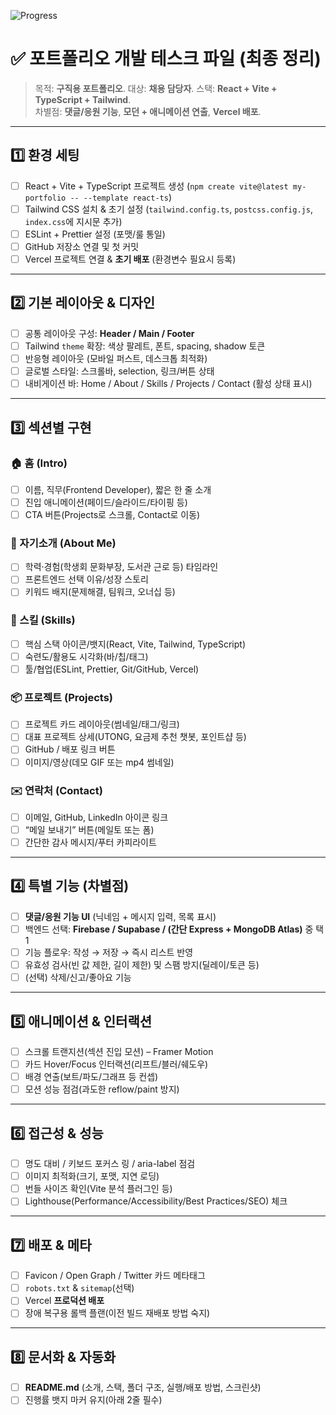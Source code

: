 <!--progress-badge-start-->
![Progress](https://img.shields.io/badge/Progress-0%25-lightgrey)
<!--progress-badge-end-->

# ✅ 포트폴리오 개발 테스크 파일 (최종 정리)

> 목적: **구직용 포트폴리오**. 대상: **채용 담당자**. 스택: **React + Vite + TypeScript + Tailwind**.  
> 차별점: **댓글/응원 기능**, **모던 + 애니메이션 연출**, **Vercel 배포**.

---

## 1️⃣ 환경 세팅
- [ ] React + Vite + TypeScript 프로젝트 생성 (`npm create vite@latest my-portfolio -- --template react-ts`)
- [ ] Tailwind CSS 설치 & 초기 설정 (`tailwind.config.ts`, `postcss.config.js`, `index.css`에 지시문 추가)
- [ ] ESLint + Prettier 설정 (포맷/룰 통일)
- [ ] GitHub 저장소 연결 및 첫 커밋
- [ ] Vercel 프로젝트 연결 & **초기 배포** (환경변수 필요시 등록)

---

## 2️⃣ 기본 레이아웃 & 디자인
- [ ] 공통 레이아웃 구성: **Header / Main / Footer**
- [ ] Tailwind `theme` 확장: 색상 팔레트, 폰트, spacing, shadow 토큰
- [ ] 반응형 레이아웃 (모바일 퍼스트, 데스크톱 최적화)
- [ ] 글로벌 스타일: 스크롤바, selection, 링크/버튼 상태
- [ ] 내비게이션 바: Home / About / Skills / Projects / Contact (활성 상태 표시)

---

## 3️⃣ 섹션별 구현
### 🏠 홈 (Intro)
- [ ] 이름, 직무(Frontend Developer), 짧은 한 줄 소개
- [ ] 진입 애니메이션(페이드/슬라이드/타이핑 등)
- [ ] CTA 버튼(Projects로 스크롤, Contact로 이동)

### 👤 자기소개 (About Me)
- [ ] 학력·경험(학생회 문화부장, 도서관 근로 등) 타임라인
- [ ] 프론트엔드 선택 이유/성장 스토리
- [ ] 키워드 배지(문제해결, 팀워크, 오너십 등)

### 🧰 스킬 (Skills)
- [ ] 핵심 스택 아이콘/뱃지(React, Vite, Tailwind, TypeScript)
- [ ] 숙련도/활용도 시각화(바/칩/태그)
- [ ] 툴/협업(ESLint, Prettier, Git/GitHub, Vercel)

### 📦 프로젝트 (Projects)
- [ ] 프로젝트 카드 레이아웃(썸네일/태그/링크)
- [ ] 대표 프로젝트 상세(UTONG, 요금제 추천 챗봇, 포인트샵 등)
- [ ] GitHub / 배포 링크 버튼
- [ ] 이미지/영상(데모 GIF 또는 mp4 썸네일)

### ✉️ 연락처 (Contact)
- [ ] 이메일, GitHub, LinkedIn 아이콘 링크
- [ ] “메일 보내기” 버튼(메일토 또는 폼)
- [ ] 간단한 감사 메시지/푸터 카피라이트

---

## 4️⃣ 특별 기능 (차별점)
- [ ] **댓글/응원 기능 UI** (닉네임 + 메시지 입력, 목록 표시)
- [ ] 백엔드 선택: **Firebase / Supabase / (간단 Express + MongoDB Atlas)** 중 택1
- [ ] 기능 플로우: 작성 → 저장 → 즉시 리스트 반영
- [ ] 유효성 검사(빈 값 제한, 길이 제한) 및 스팸 방지(딜레이/토큰 등)
- [ ] (선택) 삭제/신고/좋아요 기능

---

## 5️⃣ 애니메이션 & 인터랙션
- [ ] 스크롤 트랜지션(섹션 진입 모션) – Framer Motion
- [ ] 카드 Hover/Focu​s 인터랙션(리프트/블러/쉐도우)
- [ ] 배경 연출(보트/파도/그래프 등 컨셉)
- [ ] 모션 성능 점검(과도한 reflow/paint 방지)

---

## 6️⃣ 접근성 & 성능
- [ ] 명도 대비 / 키보드 포커스 링 / aria-label 점검
- [ ] 이미지 최적화(크기, 포맷, 지연 로딩)
- [ ] 번들 사이즈 확인(Vite 분석 플러그인 등)
- [ ] Lighthouse(Performance/Accessibility/Best Practices/SEO) 체크

---

## 7️⃣ 배포 & 메타
- [ ] Favicon / Open Graph / Twitter 카드 메타태그
- [ ] `robots.txt` & `sitemap`(선택)
- [ ] Vercel **프로덕션 배포**
- [ ] 장애 복구용 롤백 플랜(이전 빌드 재배포 방법 숙지)

---

## 8️⃣ 문서화 & 자동화
- [ ] **README.md** (소개, 스택, 폴더 구조, 실행/배포 방법, 스크린샷)
- [ ] 진행률 뱃지 마커 유지(아래 2줄 필수)
  ```md
